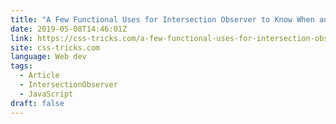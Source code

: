 ```yaml
---
title: "A Few Functional Uses for Intersection Observer to Know When an Element is in View"
date: 2019-05-08T14:46:01Z
link: https://css-tricks.com/a-few-functional-uses-for-intersection-observer-to-know-when-an-element-is-in-view/?utm_medium=RSS&utm_source=news.12bit.vn
site: css-tricks.com
language: Web dev
tags:
  - Article
  - IntersectionObserver
  - JavaScript
draft: false
---
```

